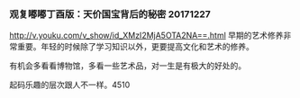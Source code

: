 ### 观复嘟嘟丁酉版：天价国宝背后的秘密 20171227
http://v.youku.com/v_show/id_XMzI2MjA5OTA2NA==.html
早期的艺术修养非常重要。年轻的时候除了学习知识以外，更要提高文化和艺术的修养。

有机会多看看博物馆，多看一些艺术品，对一生是有极大的好处的。

起码乐趣的层次跟人不一样。4510
